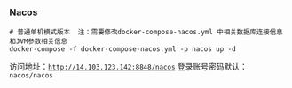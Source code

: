 ### Nacos

```shell
# 普通单机模式版本  注：需要修改docker-compose-nacos.yml 中相关数据库连接信息和JVM参数相关信息
docker-compose -f docker-compose-nacos.yml -p nacos up -d
```

访问地址：[`http://14.103.123.142:8848/nacos`](http://www.zhengqingya.com:8848/nacos)
登录账号密码默认：`nacos/nacos`

